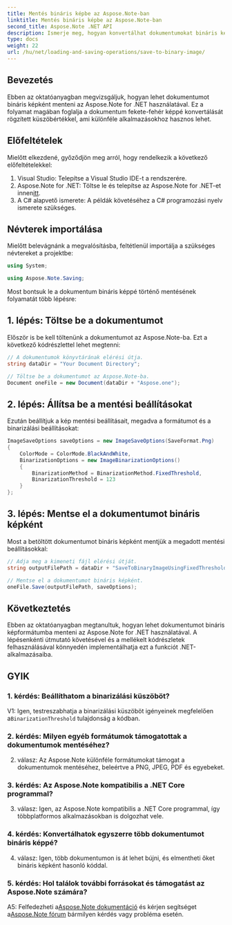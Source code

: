 ```yaml
---
title: Mentés bináris képbe az Aspose.Note-ban
linktitle: Mentés bináris képbe az Aspose.Note-ban
second_title: Aspose.Note .NET API
description: Ismerje meg, hogyan konvertálhat dokumentumokat bináris képekké az Aspose.Note for .NET segítségével. Kövesse lépésenkénti útmutatónkat a zökkenőmentes integráció érdekében.
type: docs
weight: 22
url: /hu/net/loading-and-saving-operations/save-to-binary-image/
---
```

## Bevezetés

Ebben az oktatóanyagban megvizsgáljuk, hogyan lehet dokumentumot bináris képként menteni az Aspose.Note for .NET használatával. Ez a folyamat magában foglalja a dokumentum fekete-fehér képpé konvertálását rögzített küszöbértékkel, ami különféle alkalmazásokhoz hasznos lehet.

## Előfeltételek

Mielőtt elkezdené, győződjön meg arról, hogy rendelkezik a következő előfeltételekkel:

1. Visual Studio: Telepítse a Visual Studio IDE-t a rendszerére.
2.  Aspose.Note for .NET: Töltse le és telepítse az Aspose.Note for .NET-et innen[itt](https://releases.aspose.com/note/net/).
3. A C# alapvető ismerete: A példák követéséhez a C# programozási nyelv ismerete szükséges.

## Névterek importálása

Mielőtt belevágnánk a megvalósításba, feltétlenül importálja a szükséges névtereket a projektbe:

```csharp
using System;

using Aspose.Note.Saving;

```

Most bontsuk le a dokumentum bináris képpé történő mentésének folyamatát több lépésre:

## 1. lépés: Töltse be a dokumentumot

Először is be kell töltenünk a dokumentumot az Aspose.Note-ba. Ezt a következő kódrészlettel lehet megtenni:

```csharp
// A dokumentumok könyvtárának elérési útja.
string dataDir = "Your Document Directory";

// Töltse be a dokumentumot az Aspose.Note-ba.
Document oneFile = new Document(dataDir + "Aspose.one");
```

## 2. lépés: Állítsa be a mentési beállításokat

Ezután beállítjuk a kép mentési beállításait, megadva a formátumot és a binarizálási beállításokat:

```csharp
ImageSaveOptions saveOptions = new ImageSaveOptions(SaveFormat.Png)
{
    ColorMode = ColorMode.BlackAndWhite,
    BinarizationOptions = new ImageBinarizationOptions()
    {
        BinarizationMethod = BinarizationMethod.FixedThreshold,
        BinarizationThreshold = 123
    }
};
```

## 3. lépés: Mentse el a dokumentumot bináris képként

Most a betöltött dokumentumot bináris képként mentjük a megadott mentési beállításokkal:

```csharp
// Adja meg a kimeneti fájl elérési útját.
string outputFilePath = dataDir + "SaveToBinaryImageUsingFixedThreshold_out.png";

// Mentse el a dokumentumot bináris képként.
oneFile.Save(outputFilePath, saveOptions);
```

## Következtetés

Ebben az oktatóanyagban megtanultuk, hogyan lehet dokumentumot bináris képformátumba menteni az Aspose.Note for .NET használatával. A lépésenkénti útmutató követésével és a mellékelt kódrészletek felhasználásával könnyedén implementálhatja ezt a funkciót .NET-alkalmazásaiba.

## GYIK

### 1. kérdés: Beállíthatom a binarizálási küszöböt?

V1: Igen, testreszabhatja a binarizálási küszöböt igényeinek megfelelően a`BinarizationThreshold` tulajdonság a kódban.

### 2. kérdés: Milyen egyéb formátumok támogatottak a dokumentumok mentéséhez?

2. válasz: Az Aspose.Note különféle formátumokat támogat a dokumentumok mentéséhez, beleértve a PNG, JPEG, PDF és egyebeket.

### 3. kérdés: Az Aspose.Note kompatibilis a .NET Core programmal?

3. válasz: Igen, az Aspose.Note kompatibilis a .NET Core programmal, így többplatformos alkalmazásokban is dolgozhat vele.

### 4. kérdés: Konvertálhatok egyszerre több dokumentumot bináris képpé?

4. válasz: Igen, több dokumentumon is át lehet bújni, és elmentheti őket bináris képként hasonló kóddal.

### 5. kérdés: Hol találok további forrásokat és támogatást az Aspose.Note számára?

 A5: Felfedezheti a[Aspose.Note dokumentáció](https://reference.aspose.com/note/net/) és kérjen segítséget a[Aspose.Note fórum](https://forum.aspose.com/c/note/28) bármilyen kérdés vagy probléma esetén.